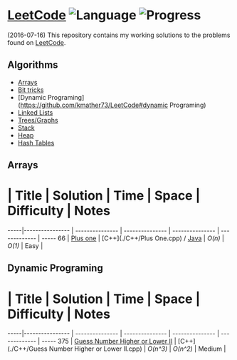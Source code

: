 # [LeetCode](https://leetcode.com/problemset/algorithms/) ![Language](https://img.shields.io/badge/language-Java/C/C++%2014-orange.svg)  ![Progress](https://img.shields.io/badge/progress203%20%2F%20358-ff69b4.svg)
(2016-07-16) This repository contains my working solutions to the problems found on [LeetCode](https://www.leetcode.com/problemset/algorithms/).


## Algorithms

* [Arrays](https://github.com/kmather73/LeetCode#arrays)
* [Bit tricks](https://github.com/kmather73/LeetCode#BitTricks)
* [Dynamic Programing](https://github.com/kmather73/LeetCode#dynamic Programing)
* [Linked Lists](https://github.com/kmather73/LeetCode#LinkedLists)
* [Trees/Graphs](https://github.com/kmather73/LeetCode#TreesGraphs)
* [Stack](https://github.com/kmather73/LeetCode#Stack)
* [Heap](https://github.com/kmather73/LeetCode#Array)
* [Hash Tables](https://github.com/kmather73/LeetCode#Hash)





## Arrays
  #  | Title           |  Solution       |  Time           | Space           | Difficulty    | Notes
-----|---------------- | --------------- | --------------- | --------------- | ------------- | -----
66   | [Plus one](https://leetcode.com/problems/plus-one/) | [C++](./C++/Plus One.cpp) / [Java](./Java/PlusOne.java) | _O(n)_       | _O(1)_          | Easy         |


## Dynamic Programing
  #  | Title           |  Solution       |  Time           | Space           | Difficulty    | Notes
-----|---------------- | --------------- | --------------- | --------------- | ------------- | -----
375   | [Guess Number Higher or Lower II](https://leetcode.com/problems/guess-number-higher-or-lower-ii/) | [C++](./C++/Guess Number Higher or Lower II.cpp) | _O(n^3)_       | _O(n^2)_          | Medium         |